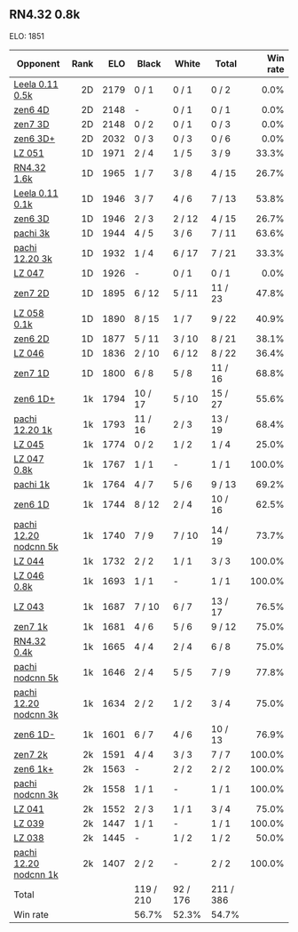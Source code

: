 ## RN4.32 0.8k ##

ELO: 1851

Opponent | Rank | ELO | Black | White | Total | Win rate
---------|-----:|----:|-------|-------|-------|-------:
[Leela 0.11 0.5k](Leela%200.11%200.5k.md) | 2D | 2179 | 0 / 1 | 0 / 1 | 0 / 2 | 0.0%
[zen6 4D](zen6%204D.md) | 2D | 2148 | - | 0 / 1 | 0 / 1 | 0.0%
[zen7 3D](zen7%203D.md) | 2D | 2148 | 0 / 2 | 0 / 1 | 0 / 3 | 0.0%
[zen6 3D+](zen6%203D+.md) | 2D | 2032 | 0 / 3 | 0 / 3 | 0 / 6 | 0.0%
[LZ 051](LZ%20051.md) | 1D | 1971 | 2 / 4 | 1 / 5 | 3 / 9 | 33.3%
[RN4.32 1.6k](RN4.32%201.6k.md) | 1D | 1965 | 1 / 7 | 3 / 8 | 4 / 15 | 26.7%
[Leela 0.11 0.1k](Leela%200.11%200.1k.md) | 1D | 1946 | 3 / 7 | 4 / 6 | 7 / 13 | 53.8%
[zen6 3D](zen6%203D.md) | 1D | 1946 | 2 / 3 | 2 / 12 | 4 / 15 | 26.7%
[pachi 3k](pachi%203k.md) | 1D | 1944 | 4 / 5 | 3 / 6 | 7 / 11 | 63.6%
[pachi 12.20 3k](pachi%2012.20%203k.md) | 1D | 1932 | 1 / 4 | 6 / 17 | 7 / 21 | 33.3%
[LZ 047](LZ%20047.md) | 1D | 1926 | - | 0 / 1 | 0 / 1 | 0.0%
[zen7 2D](zen7%202D.md) | 1D | 1895 | 6 / 12 | 5 / 11 | 11 / 23 | 47.8%
[LZ 058 0.1k](LZ%20058%200.1k.md) | 1D | 1890 | 8 / 15 | 1 / 7 | 9 / 22 | 40.9%
[zen6 2D](zen6%202D.md) | 1D | 1877 | 5 / 11 | 3 / 10 | 8 / 21 | 38.1%
[LZ 046](LZ%20046.md) | 1D | 1836 | 2 / 10 | 6 / 12 | 8 / 22 | 36.4%
[zen7 1D](zen7%201D.md) | 1D | 1800 | 6 / 8 | 5 / 8 | 11 / 16 | 68.8%
[zen6 1D+](zen6%201D+.md) | 1k | 1794 | 10 / 17 | 5 / 10 | 15 / 27 | 55.6%
[pachi 12.20 1k](pachi%2012.20%201k.md) | 1k | 1793 | 11 / 16 | 2 / 3 | 13 / 19 | 68.4%
[LZ 045](LZ%20045.md) | 1k | 1774 | 0 / 2 | 1 / 2 | 1 / 4 | 25.0%
[LZ 047 0.8k](LZ%20047%200.8k.md) | 1k | 1767 | 1 / 1 | - | 1 / 1 | 100.0%
[pachi 1k](pachi%201k.md) | 1k | 1764 | 4 / 7 | 5 / 6 | 9 / 13 | 69.2%
[zen6 1D](zen6%201D.md) | 1k | 1744 | 8 / 12 | 2 / 4 | 10 / 16 | 62.5%
[pachi 12.20 nodcnn 5k](pachi%2012.20%20nodcnn%205k.md) | 1k | 1740 | 7 / 9 | 7 / 10 | 14 / 19 | 73.7%
[LZ 044](LZ%20044.md) | 1k | 1732 | 2 / 2 | 1 / 1 | 3 / 3 | 100.0%
[LZ 046 0.8k](LZ%20046%200.8k.md) | 1k | 1693 | 1 / 1 | - | 1 / 1 | 100.0%
[LZ 043](LZ%20043.md) | 1k | 1687 | 7 / 10 | 6 / 7 | 13 / 17 | 76.5%
[zen7 1k](zen7%201k.md) | 1k | 1681 | 4 / 6 | 5 / 6 | 9 / 12 | 75.0%
[RN4.32 0.4k](RN4.32%200.4k.md) | 1k | 1665 | 4 / 4 | 2 / 4 | 6 / 8 | 75.0%
[pachi nodcnn 5k](pachi%20nodcnn%205k.md) | 1k | 1646 | 2 / 4 | 5 / 5 | 7 / 9 | 77.8%
[pachi 12.20 nodcnn 3k](pachi%2012.20%20nodcnn%203k.md) | 1k | 1634 | 2 / 2 | 1 / 2 | 3 / 4 | 75.0%
[zen6 1D-](zen6%201D-.md) | 1k | 1601 | 6 / 7 | 4 / 6 | 10 / 13 | 76.9%
[zen7 2k](zen7%202k.md) | 2k | 1591 | 4 / 4 | 3 / 3 | 7 / 7 | 100.0%
[zen6 1k+](zen6%201k+.md) | 2k | 1563 | - | 2 / 2 | 2 / 2 | 100.0%
[pachi nodcnn 3k](pachi%20nodcnn%203k.md) | 2k | 1558 | 1 / 1 | - | 1 / 1 | 100.0%
[LZ 041](LZ%20041.md) | 2k | 1552 | 2 / 3 | 1 / 1 | 3 / 4 | 75.0%
[LZ 039](LZ%20039.md) | 2k | 1447 | 1 / 1 | - | 1 / 1 | 100.0%
[LZ 038](LZ%20038.md) | 2k | 1445 | - | 1 / 2 | 1 / 2 | 50.0%
[pachi 12.20 nodcnn 1k](pachi%2012.20%20nodcnn%201k.md) | 2k | 1407 | 2 / 2 | - | 2 / 2 | 100.0%
Total | | | 119 / 210 | 92 / 176 | 211 / 386 | 
Win rate| | | 56.7% | 52.3% | 54.7% | 
